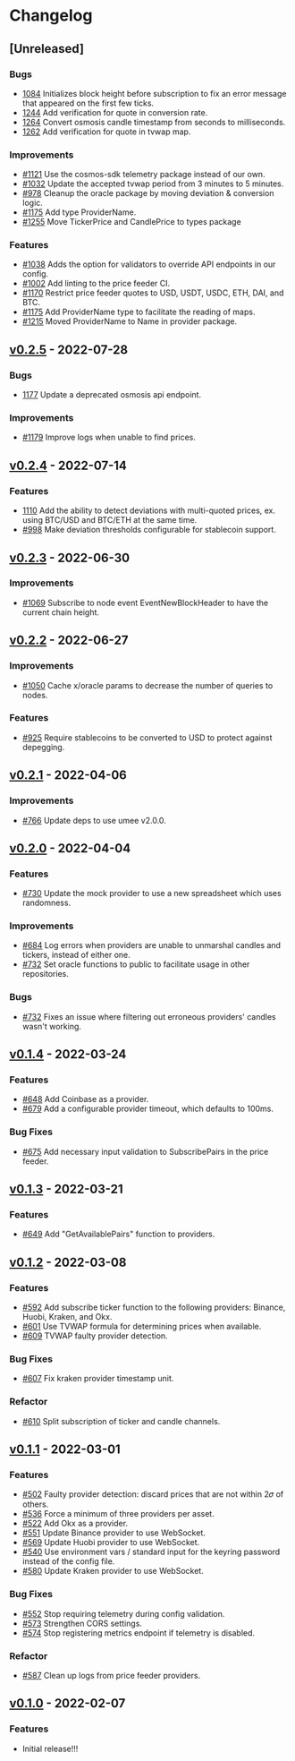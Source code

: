 <!-- markdownlint-disable MD013 MD024 -->
<!-- markdown-link-check-disable -->

<!--
Changelog Guiding Principles:

Changelogs are for humans, not machines.
There should be an entry for every single version.
The same types of changes should be grouped.
Versions and sections should be linkable.
The latest version comes first.
The release date of each version is displayed.
Mention whether you follow Semantic Versioning.

Usage:

Change log entries are to be added to the Unreleased section under the
appropriate stanza (see below). Each entry should ideally include a tag and
the Github PR referenced in the following format:

* (<tag>) [#<PR-number>](https://github.com/umee-network/umee/pull/<PR-number>) <changelog entry>

Types of changes (Stanzas):

Features: for new features.
Improvements: for changes in existing functionality.
Deprecated: for soon-to-be removed features.
Bug Fixes: for any bug fixes.
Client Breaking: for breaking Protobuf, CLI, gRPC and REST routes used by clients.
API Breaking: for breaking exported Go APIs used by developers.
State Machine Breaking: for any changes that result in a divergent application state.

To release a new version, ensure an appropriate release branch exists. Add a
release version and date to the existing Unreleased section which takes the form
of:

## [<version>](https://github.com/umee-network/umee/releases/tag/<version>) - YYYY-MM-DD

Once the version is tagged and released, a PR should be made against the main
branch to incorporate the new changelog updates.

Ref: https://keepachangelog.com/en/1.0.0/
-->

# Changelog

## [Unreleased]

### Bugs

- [1084](https://github.com/umee-network/umee/pull/1084) Initializes block height before subscription to fix an error message that appeared on the first few ticks.
- [1244](https://github.com/umee-network/umee/pull/1244) Add verification for quote in conversion rate.
- [1264](https://github.com/umee-network/umee/pull/1264) Convert osmosis candle timestamp from seconds to milliseconds.
- [1262](https://github.com/umee-network/umee/pull/1262) Add verification for quote in tvwap map.

### Improvements

- [#1121](https://github.com/umee-network/umee/pull/1121) Use the cosmos-sdk telemetry package instead of our own.
- [#1032](https://github.com/umee-network/umee/pull/1032) Update the accepted tvwap period from 3 minutes to 5 minutes.
- [#978](https://github.com/umee-network/umee/pull/978) Cleanup the oracle package by moving deviation & conversion logic.
- [#1175](https://github.com/umee-network/umee/pull/1175) Add type ProviderName.
- [#1255](https://github.com/umee-network/umee/pull/1255) Move TickerPrice and CandlePrice to types package

### Features

- [#1038](https://github.com/umee-network/umee/pull/1038) Adds the option for validators to override API endpoints in our config.
- [#1002](https://github.com/umee-network/umee/pull/1002) Add linting to the price feeder CI.
- [#1170](https://github.com/umee-network/umee/pull/1170) Restrict price feeder quotes to USD, USDT, USDC, ETH, DAI, and BTC.
- [#1175](https://github.com/umee-network/umee/pull/1175) Add ProviderName type to facilitate the reading of maps.
- [#1215](https://github.com/umee-network/umee/pull/1215) Moved ProviderName to Name in provider package.

## [v0.2.5](https://github.com/umee-network/umee/releases/tag/price-feeder%2Fv0.2.5) - 2022-07-28

### Bugs

- [1177](https://github.com/umee-network/umee/pull/1177) Update a deprecated osmosis api endpoint.

### Improvements

- [#1179](https://github.com/umee-network/umee/pull/1179) Improve logs when unable to find prices.

## [v0.2.4](https://github.com/umee-network/umee/releases/tag/price-feeder%2Fv0.2.4) - 2022-07-14

### Features

- [1110](https://github.com/umee-network/umee/pull/1110) Add the ability to detect deviations with multi-quoted prices, ex. using BTC/USD and BTC/ETH at the same time.
- [#998](https://github.com/umee-network/umee/pull/998) Make deviation thresholds configurable for stablecoin support.

## [v0.2.3](https://github.com/umee-network/umee/releases/tag/price-feeder%2Fv0.2.3) - 2022-06-30

### Improvements

- [#1069](https://github.com/umee-network/umee/pull/1069) Subscribe to node event EventNewBlockHeader to have the current chain height.

## [v0.2.2](https://github.com/umee-network/umee/releases/tag/price-feeder%2Fv0.2.2) - 2022-06-27

### Improvements

- [#1050](https://github.com/umee-network/umee/pull/1050) Cache x/oracle params to decrease the number of queries to nodes.

### Features

- [#925](https://github.com/umee-network/umee/pull/925) Require stablecoins to be converted to USD to protect against depegging.

## [v0.2.1](https://github.com/umee-network/umee/releases/tag/price-feeder%2Fv0.2.1) - 2022-04-06

### Improvements

- [#766](https://github.com/umee-network/umee/pull/766) Update deps to use umee v2.0.0.

## [v0.2.0](https://github.com/umee-network/umee/releases/tag/price-feeder%2Fv0.2.0) - 2022-04-04

### Features

- [#730](https://github.com/umee-network/umee/pull/730) Update the mock provider to use a new spreadsheet which uses randomness.

### Improvements

- [#684](https://github.com/umee-network/umee/pull/684) Log errors when providers are unable to unmarshal candles and tickers, instead of either one.
- [#732](https://github.com/umee-network/umee/pull/732) Set oracle functions to public to facilitate usage in other repositories.

### Bugs

- [#732](https://github.com/umee-network/umee/pull/732) Fixes an issue where filtering out erroneous providers' candles wasn't working.

## [v0.1.4](https://github.com/umee-network/umee/releases/tag/price-feeder%2Fv0.1.4) - 2022-03-24

### Features

- [#648](https://github.com/umee-network/umee/pull/648) Add Coinbase as a provider.
- [#679](https://github.com/umee-network/umee/pull/679) Add a configurable provider timeout, which defaults to 100ms.

### Bug Fixes

- [#675](https://github.com/umee-network/umee/pull/675) Add necessary input validation to SubscribePairs in the price feeder.

## [v0.1.3](https://github.com/umee-network/umee/releases/tag/price-feeder%2Fv0.1.3) - 2022-03-21

### Features

- [#649](https://github.com/umee-network/umee/pull/649) Add "GetAvailablePairs" function to providers.

## [v0.1.2](https://github.com/umee-network/umee/releases/tag/price-feeder%2Fv0.1.2) - 2022-03-08

### Features

- [#592](https://github.com/umee-network/umee/pull/592) Add subscribe ticker function to the following providers: Binance, Huobi, Kraken, and Okx.
- [#601](https://github.com/umee-network/umee/pull/601) Use TVWAP formula for determining prices when available.
- [#609](https://github.com/umee-network/umee/pull/609) TVWAP faulty provider detection.

### Bug Fixes

- [#607](https://github.com/umee-network/umee/pull/607) Fix kraken provider timestamp unit.

### Refactor

- [#610](https://github.com/umee-network/umee/pull/610) Split subscription of ticker and candle channels.

## [v0.1.1](https://github.com/umee-network/umee/releases/tag/price-feeder%2Fv0.1.1) - 2022-03-01

### Features

- [#502](https://github.com/umee-network/umee/pull/502) Faulty provider detection: discard prices that are not within 2𝜎 of others.
- [#536](https://github.com/umee-network/umee/pull/536) Force a minimum of three providers per asset.
- [#522](https://github.com/umee-network/umee/pull/522) Add Okx as a provider.
- [#551](https://github.com/umee-network/umee/pull/551) Update Binance provider to use WebSocket.
- [#569](https://github.com/umee-network/umee/pull/569) Update Huobi provider to use WebSocket.
- [#540](https://github.com/umee-network/umee/pull/536) Use environment vars / standard input for the keyring password instead of the config file.
- [#580](https://github.com/umee-network/umee/pull/580) Update Kraken provider to use WebSocket.

### Bug Fixes

- [#552](https://github.com/umee-network/umee/pull/552) Stop requiring telemetry during config validation.
- [#573](https://github.com/umee-network/umee/pull/573) Strengthen CORS settings.
- [#574](https://github.com/umee-network/umee/pull/574) Stop registering metrics endpoint if telemetry is disabled.

### Refactor

- [#587](https://github.com/umee-network/umee/pull/587) Clean up logs from price feeder providers.

## [v0.1.0](https://github.com/umee-network/umee/releases/tag/price-feeder%2Fv0.1.0) - 2022-02-07

### Features

- Initial release!!!
